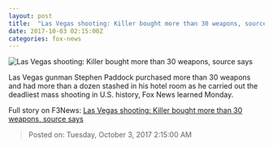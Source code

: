 ```yaml
---
layout: post
title:  "Las Vegas shooting: Killer bought more than 30 weapons, source says"
date: 2017-10-03 02:15:00Z
categories: fox-news
---
```


![Las Vegas shooting: Killer bought more than 30 weapons, source says](http://a57.foxnews.com/images.foxnews.com/content/fox-news/us/2017/10/02/las-vegas-shooting-killer-bought-more-than-30-weapons-source-says/_jcr_content/article-text/article-par-3/inline_spotlight_ima/image.img.jpg/612/344/1506972202859.jpg?ve=1&tl=1)

Las Vegas gunman Stephen Paddock purchased more than 30 weapons and had more than a dozen stashed in his hotel room as he carried out the deadliest mass shooting in U.S. history, Fox News learned Monday.


Full story on F3News: [Las Vegas shooting: Killer bought more than 30 weapons, source says](http://www.f3nws.com/n/KhUK)

> Posted on: Tuesday, October 3, 2017 2:15:00 AM
